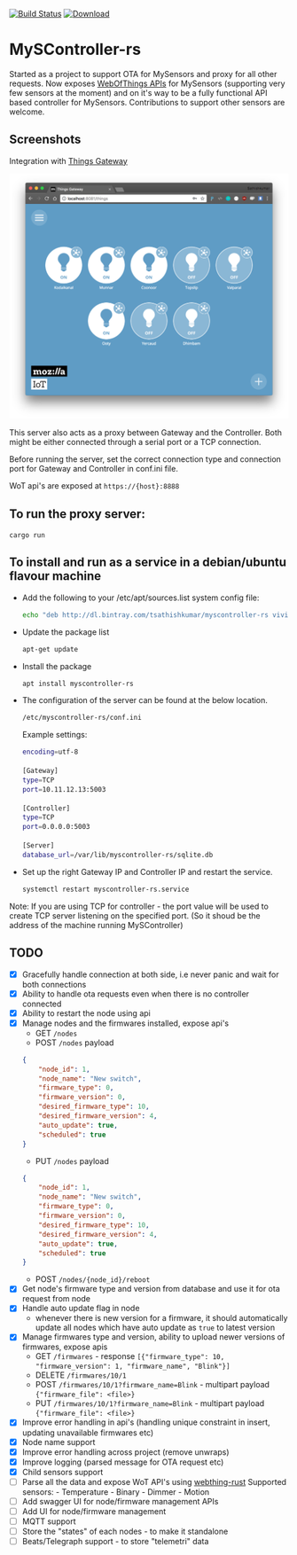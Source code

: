 [![Build Status](https://travis-ci.org/tsathishkumar/MySController-rs.svg?branch=master)](https://travis-ci.org/tsathishkumar/MySController-rs) [ ![Download](https://api.bintray.com/packages/tsathishkumar/myscontroller-rs/myscontroller-rs/images/download.svg) ](https://bintray.com/tsathishkumar/myscontroller-rs/myscontroller-rs/_latestVersion)
# MySController-rs

Started as a project to support OTA for MySensors and proxy for all other requests. Now exposes [WebOfThings APIs](https://iot.mozilla.org/specification/) for MySensors (supporting very few sensors at the moment) and on it's way to be a fully functional API based controller for MySensors. Contributions to support other sensors are welcome.

## Screenshots

Integration with [Things Gateway](https://iot.mozilla.org/)

![Integration with Things Gateway](screenshot1.png)


This server also acts as a proxy between Gateway and the Controller. Both might be either connected through a serial port or a TCP connection.

Before running the server, set the correct connection type and connection port for Gateway and Controller in conf.ini file.

WoT api's are exposed at `https://{host}:8888`

## To run the proxy server:
```
cargo run
```

## To install and run as a service in a debian/ubuntu flavour machine
- Add the following to your /etc/apt/sources.list system config file:
    ```bash
    echo "deb http://dl.bintray.com/tsathishkumar/myscontroller-rs vivid main" | sudo tee -a /etc/apt/sources.list
    ```
- Update the package list
    ```bash
    apt-get update
    ```
- Install the package
    ```bash
    apt install myscontroller-rs
    ```
- The configuration of the server can be found at the below location. 
    ```bash
    /etc/myscontroller-rs/conf.ini
    ```
    Example settings:
    ```bash
    encoding=utf-8

    [Gateway]
    type=TCP
    port=10.11.12.13:5003

    [Controller]
    type=TCP
    port=0.0.0.0:5003

    [Server]
    database_url=/var/lib/myscontroller-rs/sqlite.db
    ```
- Set up the right Gateway IP and Controller IP and restart the service.
    ```bash
    systemctl restart myscontroller-rs.service
    ```


Note: If you are using TCP for controller - the port value will be used to create TCP server listening on the specified port. (So it shoud be the address of the machine running MySController)

## TODO

- [x] Gracefully handle connection at both side, i.e never panic and wait for both connections
- [x] Ability to handle ota requests even when there is no controller connected
- [x] Ability to restart the node using api
- [x] Manage nodes and the firmwares installed, expose api's 
    - GET `/nodes`
    - POST `/nodes` payload 
    ```json
    {
        "node_id": 1,
        "node_name": "New switch",
        "firmware_type": 0,
        "firmware_version": 0,
        "desired_firmware_type": 10,
        "desired_firmware_version": 4,
        "auto_update": true,
        "scheduled": true
    }
    ```
    - PUT `/nodes` payload 
    ```json
    {
        "node_id": 1,
        "node_name": "New switch",
        "firmware_type": 0,
        "firmware_version": 0,
        "desired_firmware_type": 10,
        "desired_firmware_version": 4,
        "auto_update": true,
        "scheduled": true
    }
    ```
    - POST `/nodes/{node_id}/reboot`
- [x] Get node's firmware type and version from database and use it for ota request from node
- [x] Handle auto update flag in node 
    - whenever there is new version for a firmware, it should automatically update all nodes which have auto update as `true` to latest version
- [x] Manage firmwares type and version, ability to upload newer versions of firmwares, expose apis 
    - GET `/firmwares` - response `[{"firmware_type": 10, "firmware_version": 1, "firmware_name", "Blink"}]`
    - DELETE `/firmwares/10/1`
    - POST `/firmwares/10/1?firmware_name=Blink` - multipart payload `{"firmware_file": <file>}`
    - PUT `/firmwares/10/1?firmware_name=Blink` - multipart payload `{"firmware_file": <file>}`
- [x] Improve error handling in api's (handling unique constraint in insert, updating unavailable firmwares etc)    
- [x] Node name support
- [x] Improve error handling across project (remove unwraps)
- [x] Improve logging (parsed message for OTA request etc)
- [x] Child sensors support
- [ ] Parse all the data and expose WoT API's using [webthing-rust](https://github.com/mozilla-iot/webthing-rust)
    Supported sensors:
        - Temperature
        - Binary
        - Dimmer
        - Motion
- [ ] Add swagger UI for node/firmware management APIs
- [ ] Add UI for node/firmware management    
- [ ] MQTT support
- [ ] Store the "states" of each nodes - to make it standalone
- [ ] Beats/Telegraph support - to store "telemetri" data
